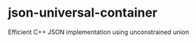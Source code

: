json-universal-container
========================

Efficient C++ JSON implementation using unconstrained union